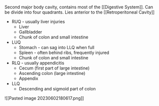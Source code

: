 Second major body cavity, contains most of the [[Digestive System]]. Can be divide into four quadrants. Lies anterior to the [[Retroperitoneal Cavity]]

- RUQ - usually liver injuries
	- Liver
	- Gallbladder
	- Chunk of colon and small intestine
- LUQ
	- Stomach - can sag into LLQ when full
	- Spleen - often behind ribs, frequently injured
	- Chunk of colon and small intestine
- RLQ - usually appendicitis
	- Cecum (first part of large intestine)
	- Ascending colon (large intestine)
	- Appendix
- LLQ
	- Descending and sigmoid part of colon

![[Pasted image 20230602180617.png]]